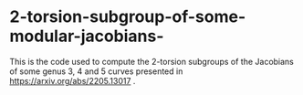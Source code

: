 # 2-torsion-subgroup-of-some-modular-jacobians-
This is the code used to compute the 2-torsion subgroups of the Jacobians of some genus 3, 4 and 5 curves presented in https://arxiv.org/abs/2205.13017 .
